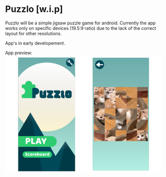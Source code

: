 # Puzzlo [w.i.p]
Puzzlo will be a simple jigsaw puzzle game for android.
Currently the app works only on specific devices (19.5:9 ratio) due to the lack of the correct layout for other resolutions.

App's in early developement.

App preview:
![Future preview](preview.png) 

